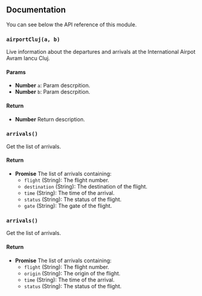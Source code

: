## Documentation

You can see below the API reference of this module.

### `airportCluj(a, b)`
Live information about the departures and arrivals at the International Airpot Avram Iancu Cluj.

#### Params

- **Number** `a`: Param descrpition.
- **Number** `b`: Param descrpition.

#### Return
- **Number** Return description.

### `arrivals()`
Get the list of arrivals.

#### Return
- **Promise** The list of arrivals containing:
   - `flight` (String): The flight number.
   - `destination` (String): The destination of the flight.
   - `time` (String): The time of the arrival.
   - `status` (String): The status of the flight.
   - `gate` (String): The gate of the flight.

### `arrivals()`
Get the list of arrivals.

#### Return
- **Promise** The list of arrivals containing:
  - `flight` (String): The flight number.
  - `origin` (String): The origin of the flight.
  - `time` (String): The time of the arrival.
  - `status` (String): The status of the flight.

